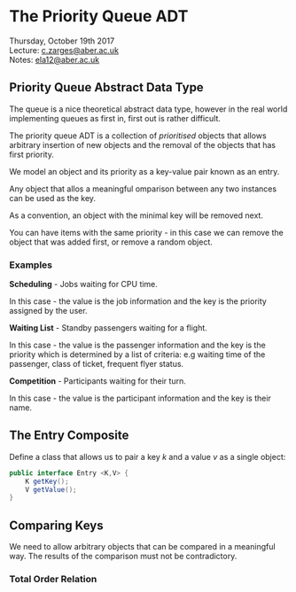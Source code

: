 # The Priority Queue ADT

Thursday, October 19th 2017  
Lecture: c.zarges@aber.ac.uk  
Notes: ela12@aber.ac.uk

## Priority Queue Abstract Data Type 

The queue is a nice theoretical abstract data type, however in the real world implementing queues as first in, first out is rather difficult. 

The priority queue ADT is a collection of _prioritised_ objects that allows arbitrary insertion of new objects and the removal of the objects that has first priority. 

We model an object and its priority as a key-value pair known as an entry. 

Any object that allos a meaningful omparison between any two instances can be used as the key. 

As a convention, an object with the minimal key will be removed next. 

You can have items with the same priority - in this case we can remove the object that was added first, or remove a random object. 

### Examples 

**Scheduling** - Jobs waiting for CPU time.

In this case - the value is the job information and the key is the priority assigned by the user. 

**Waiting List** - Standby passengers waiting for a flight. 

In this case - the value is the passenger information and the key is the priority which is determined by a list of criteria: e.g waiting time of the passenger, class of ticket, frequent flyer status. 

**Competition** - Participants waiting for their turn.

In this case - the value is the participant information and the key is their name. 

## The Entry Composite 

Define a class that allows us to pair a key _k_ and a value _v_ as a single object: 

```java
public interface Entry <K,V> {
	K getKey();
	V getValue();
}
```

## Comparing Keys 

We need to allow arbitrary objects that can be compared in a meaningful way. The results of the comparison must not be contradictory. 

### Total Order Relation 


